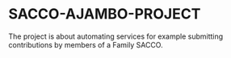 # SACCO-AJAMBO-PROJECT
The project is about automating services for example submitting contributions by members of a Family SACCO.
